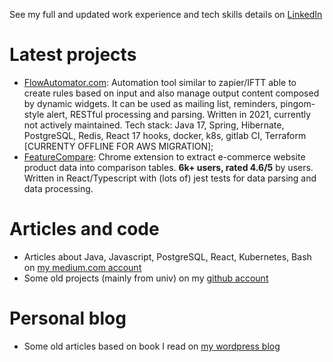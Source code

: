 


See my full and updated work experience and tech skills details on [LinkedIn](https://www.linkedin.com/in/elvisciotti/?originalSubdomain=uk)

# Latest projects

* [FlowAutomator.com](http://www.flowautomator.com): Automation tool similar to zapier/IFTT able to create rules based on input and also manage output content composed by dynamic widgets. It can be used as mailing list, reminders, pingom-style alert, RESTful processing and parsing. Written in 2021, currently not actively maintained. Tech stack: Java 17, Spring, Hibernate, PostgreSQL, Redis, React 17 hooks, docker, k8s, gitlab CI, Terraform [CURRENTY OFFLINE FOR AWS MIGRATION];
* [FeatureCompare](http://www.featurecompare.com): Chrome extension to extract e-commerce website product data into comparison tables. __6k+ users, rated 4.6/5__ by users. Written in React/Typescript with (lots of) jest tests for data parsing and data processing.

# Articles and code
 * Articles about Java, Javascript, PostgreSQL, React, Kubernetes, Bash on [my medium.com account](https://elvisciotti.medium.com)
 * Some old projects (mainly from univ) on my [github account](https://github.com/elvisciotti?tab=repositories)

# Personal blog
 * Some old articles based on book I read on [my wordpress blog](https://ec83.wordpress.com/) 




